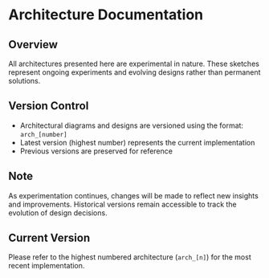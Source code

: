 # Architecture Documentation

## Overview
All architectures presented here are experimental in nature. These sketches represent ongoing experiments and evolving designs rather than permanent solutions.

## Version Control
- Architectural diagrams and designs are versioned using the format: `arch_[number]`
- Latest version (highest number) represents the current implementation
- Previous versions are preserved for reference

## Note
As experimentation continues, changes will be made to reflect new insights and improvements. Historical versions remain accessible to track the evolution of design decisions.

## Current Version
Please refer to the highest numbered architecture (`arch_[n]`) for the most recent implementation.
